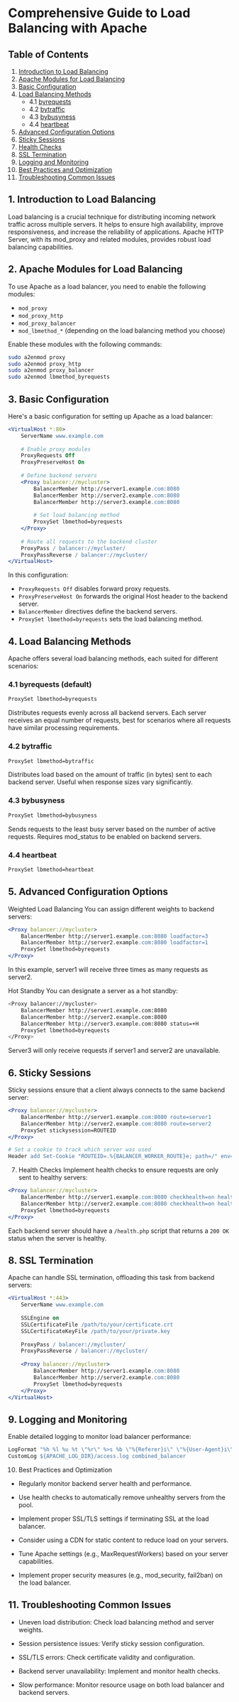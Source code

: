 
# Comprehensive Guide to Load Balancing with Apache

## Table of Contents
1. [Introduction to Load Balancing](#introduction-to-load-balancing)
2. [Apache Modules for Load Balancing](#apache-modules-for-load-balancing)
3. [Basic Configuration](#basic-configuration)
4. [Load Balancing Methods](#load-balancing-methods)
   - 4.1 [byrequests](#byrequests)
   - 4.2 [bytraffic](#bytraffic)
   - 4.3 [bybusyness](#bybusyness)
   - 4.4 [heartbeat](#heartbeat)
5. [Advanced Configuration Options](#advanced-configuration-options)
6. [Sticky Sessions](#sticky-sessions)
7. [Health Checks](#health-checks)
8. [SSL Termination](#ssl-termination)
9. [Logging and Monitoring](#logging-and-monitoring)
10. [Best Practices and Optimization](#best-practices-and-optimization)
11. [Troubleshooting Common Issues](#troubleshooting-common-issues)

## 1. Introduction to Load Balancing
Load balancing is a crucial technique for distributing incoming network traffic across multiple servers. It helps to ensure high availability, improve responsiveness, and increase the reliability of applications. Apache HTTP Server, with its mod_proxy and related modules, provides robust load balancing capabilities.

## 2. Apache Modules for Load Balancing
To use Apache as a load balancer, you need to enable the following modules:
- `mod_proxy`
- `mod_proxy_http`
- `mod_proxy_balancer`
- `mod_lbmethod_*` (depending on the load balancing method you choose)

Enable these modules with the following commands:

```sh
sudo a2enmod proxy
sudo a2enmod proxy_http
sudo a2enmod proxy_balancer
sudo a2enmod lbmethod_byrequests
```

## 3. Basic Configuration
Here's a basic configuration for setting up Apache as a load balancer:

```apache
<VirtualHost *:80>
    ServerName www.example.com
    
    # Enable proxy modules
    ProxyRequests Off
    ProxyPreserveHost On
    
    # Define backend servers
    <Proxy balancer://mycluster>
        BalancerMember http://server1.example.com:8080
        BalancerMember http://server2.example.com:8080
        BalancerMember http://server3.example.com:8080
        
        # Set load balancing method
        ProxySet lbmethod=byrequests
    </Proxy>
    
    # Route all requests to the backend cluster
    ProxyPass / balancer://mycluster/
    ProxyPassReverse / balancer://mycluster/
</VirtualHost>
```

In this configuration:
- `ProxyRequests Off` disables forward proxy requests.
- `ProxyPreserveHost On` forwards the original Host header to the backend server.
- `BalancerMember` directives define the backend servers.
- `ProxySet lbmethod=byrequests` sets the load balancing method.

## 4. Load Balancing Methods
Apache offers several load balancing methods, each suited for different scenarios:

### 4.1 byrequests (default)

```apache
ProxySet lbmethod=byrequests
```

Distributes requests evenly across all backend servers. Each server receives an equal number of requests, best for scenarios where all requests have similar processing requirements.

### 4.2 bytraffic

```sh
ProxySet lbmethod=bytraffic
```
Distributes load based on the amount of traffic (in bytes) sent to each backend server. Useful when response sizes vary significantly.

### 4.3 bybusyness

```sh
ProxySet lbmethod=bybusyness
```
Sends requests to the least busy server based on the number of active requests. Requires mod_status to be enabled on backend servers.

### 4.4 heartbeat

```apache
ProxySet lbmethod=heartbeat
```

## 5. Advanced Configuration Options
Weighted Load Balancing
You can assign different weights to backend servers:

```apache
<Proxy balancer://mycluster>
    BalancerMember http://server1.example.com:8080 loadfactor=3
    BalancerMember http://server2.example.com:8080 loadfactor=1
    ProxySet lbmethod=byrequests
</Proxy>
```

In this example, server1 will receive three times as many requests as server2.

Hot Standby
You can designate a server as a hot standby:

```sh
<Proxy balancer://mycluster>
    BalancerMember http://server1.example.com:8080
    BalancerMember http://server2.example.com:8080
    BalancerMember http://server3.example.com:8080 status=+H
    ProxySet lbmethod=byrequests
</Proxy>
```

Server3 will only receive requests if server1 and server2 are unavailable.



## 6. Sticky Sessions
Sticky sessions ensure that a client always connects to the same backend server:

```apache
<Proxy balancer://mycluster>
    BalancerMember http://server1.example.com:8080 route=server1
    BalancerMember http://server2.example.com:8080 route=server2
    ProxySet stickysession=ROUTEID
</Proxy>

# Set a cookie to track which server was used
Header add Set-Cookie "ROUTEID=.%{BALANCER_WORKER_ROUTE}e; path=/" env=BALANCER_ROUTE_CHANGED
```

7. Health Checks
Implement health checks to ensure requests are only sent to healthy servers:

```apache
<Proxy balancer://mycluster>
    BalancerMember http://server1.example.com:8080 checkhealth=on healthcheck_uri=/health.php
    BalancerMember http://server2.example.com:8080 checkhealth=on healthcheck_uri=/health.php
    ProxySet lbmethod=byrequests
</Proxy>
```


Each backend server should have a `/health.php` script that returns a `200 OK` status when the server is healthy.

## 8. SSL Termination
Apache can handle SSL termination, offloading this task from backend servers:

```apache
<VirtualHost *:443>
    ServerName www.example.com
    
    SSLEngine on
    SSLCertificateFile /path/to/your/certificate.crt
    SSLCertificateKeyFile /path/to/your/private.key
    
    ProxyPass / balancer://mycluster/
    ProxyPassReverse / balancer://mycluster/
    
    <Proxy balancer://mycluster>
        BalancerMember http://server1.example.com:8080
        BalancerMember http://server2.example.com:8080
        ProxySet lbmethod=byrequests
    </Proxy>
</VirtualHost>
```

## 9. Logging and Monitoring
Enable detailed logging to monitor load balancer performance:

```apache
LogFormat "%h %l %u %t \"%r\" %>s %b \"%{Referer}i\" \"%{User-Agent}i\" %D %{BALANCER_WORKER_ROUTE}e" combined_balancer 
CustomLog ${APACHE_LOG_DIR}/access.log combined_balancer 
```

10. Best Practices and Optimization

- Regularly monitor backend server health and performance.

- Use health checks to automatically remove unhealthy servers from the pool.

- Implement proper SSL/TLS settings if terminating SSL at the load balancer.

- Consider using a CDN for static content to reduce load on your servers.

- Tune Apache settings (e.g., MaxRequestWorkers) based on your server capabilities.

- Implement proper security measures (e.g., mod_security, fail2ban) on the load balancer.

## 11. Troubleshooting Common Issues
- Uneven load distribution: Check load balancing method and server weights.

- Session persistence issues: Verify sticky session configuration.

- SSL/TLS errors: Check certificate validity and configuration.

- Backend server unavailability: Implement and monitor health checks.

- Slow performance: Monitor resource usage on both load balancer and backend servers.